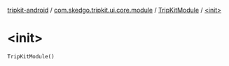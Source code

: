 [tripkit-android](../../index.md) / [com.skedgo.tripkit.ui.core.module](../index.md) / [TripKitModule](index.md) / [&lt;init&gt;](./-init-.md)

# &lt;init&gt;

`TripKitModule()`